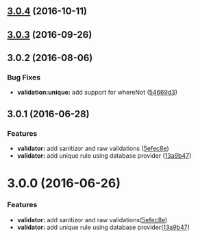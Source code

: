 <a name="3.0.4"></a>
## [3.0.4](https://github.com/adonisjs/adonis-validation-provider/compare/v3.0.3...v3.0.4) (2016-10-11)



<a name="3.0.3"></a>
## [3.0.3](https://github.com/adonisjs/adonis-validation-provider/compare/v3.0.2...v3.0.3) (2016-09-26)



<a name="3.0.2"></a>
## 3.0.2 (2016-08-06)


### Bug Fixes

* **validation:unique:** add support for whereNot ([54669d3](https://github.com/adonisjs/adonis-validation-provider/commit/54669d3))

<a name="3.0.1"></a>
## 3.0.1 (2016-06-28)


### Features

* **validator:** add sanitizor and raw validations ([5efec8e](https://github.com/adonisjs/adonis-validation-provider/commit/5efec8e))
* **validator:** add unique rule using database provider ([13a9b47](https://github.com/adonisjs/adonis-validation-provider/commit/13a9b47))



<a name="3.0.0"></a>
# 3.0.0 (2016-06-26)


### Features

* **validator:** add sanitizor and raw validations([5efec8e](https://github.com/adonisjs/adonis-validation-provider/commit/5efec8e))
* **validator:** add unique rule using database provider([13a9b47](https://github.com/adonisjs/adonis-validation-provider/commit/13a9b47))



